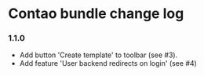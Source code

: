 # Contao bundle change log

### 1.1.0

 * Add button 'Create template' to toolbar (see #3).
 * Add feature 'User backend redirects on login' (see #4)